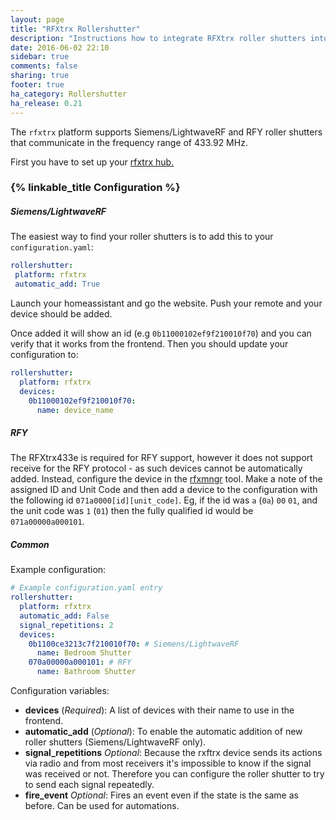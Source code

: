 ```yaml
---
layout: page
title: "RFXtrx Rollershutter"
description: "Instructions how to integrate RFXtrx roller shutters into Home Assistant."
date: 2016-06-02 22:10
sidebar: true
comments: false
sharing: true
footer: true
ha_category: Rollershutter
ha_release: 0.21
---
```


The `rfxtrx` platform supports Siemens/LightwaveRF and RFY roller shutters that communicate in the frequency range of 433.92 MHz.

First you have to set up your [rfxtrx hub.](/components/rfxtrx/)

### {% linkable_title Configuration %}
##### Siemens/LightwaveRF
The easiest way to find your roller shutters is to add this to your `configuration.yaml`:

```yaml
rollershutter:
 platform: rfxtrx
 automatic_add: True
```

Launch your homeassistant and go the website.
Push your remote and your device should be added.

Once added it will show an id (e.g `0b11000102ef9f210010f70`) and you can verify that it works from the frontend.
Then you should update your configuration to:
```yaml
rollershutter:
  platform: rfxtrx
  devices:
    0b11000102ef9f210010f70:
      name: device_name
```

##### RFY
The RFXtrx433e is required for RFY support, however it does not support receive for the RFY protocol - as such devices cannot be automatically added. Instead, configure the device in the [rfxmngr](http://www.rfxcom.com/downloads.htm) tool. Make a note of the assigned ID and Unit Code and then add a device to the configuration with the following id `071a0000[id][unit_code]`. Eg, if the id was `a` (`0a`) `00` `01`, and the unit code was `1` (`01`) then the fully qualified id would be `071a00000a000101`.


##### Common
Example configuration:

```yaml
# Example configuration.yaml entry
rollershutter:
  platform: rfxtrx
  automatic_add: False
  signal_repetitions: 2
  devices:
    0b1100ce3213c7f210010f70: # Siemens/LightwaveRF
      name: Bedroom Shutter
    070a00000a000101: # RFY
      name: Bathroom Shutter
```

Configuration variables:

- **devices** (*Required*): A list of devices with their name to use in the frontend.
- **automatic_add** (*Optional*): To enable the automatic addition of new roller shutters (Siemens/LightwaveRF only).
- **signal_repetitions** *Optional*: Because the rxftrx device sends its actions via radio and from most receivers it's impossible to know if the signal was received or not. Therefore you can configure the roller shutter to try to send each signal repeatedly.
- **fire_event** *Optional*: Fires an event even if the state is the same as before. Can be used for automations.
